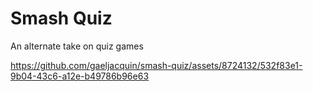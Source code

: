 # Smash Quiz
An alternate take on quiz games



https://github.com/gaeljacquin/smash-quiz/assets/8724132/532f83e1-9b04-43c6-a12e-b49786b96e63

